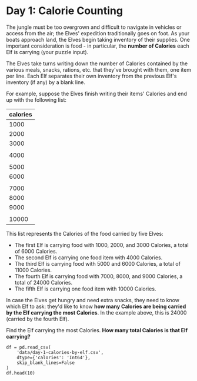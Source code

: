 # Day 1: Calorie Counting

The jungle must be too overgrown and difficult to navigate in vehicles or access from the air; the Elves' expedition traditionally goes on foot. As your boats approach land, the Elves begin taking inventory of their supplies. One important consideration is food - in particular, the **number of Calories** each Elf is carrying (your puzzle input).

The Elves take turns writing down the number of Calories contained by the various meals, snacks, rations, etc. that they've brought with them, one item per line. Each Elf separates their own inventory from the previous Elf's inventory (if any) by a blank line.

For example, suppose the Elves finish writing their items' Calories and end up with the following list:

|calories|
|---------|
|1000|
|2000|
|3000|
||
|4000|
||
|5000|
|6000|
||
|7000|
|8000|
|9000|
||
|10000|


This list represents the Calories of the food carried by five Elves:

- The first Elf is carrying food with 1000, 2000, and 3000 Calories, a total of 6000 Calories.
- The second Elf is carrying one food item with 4000 Calories.
- The third Elf is carrying food with 5000 and 6000 Calories, a total of 11000 Calories.
- The fourth Elf is carrying food with 7000, 8000, and 9000 Calories, a total of 24000 Calories.
- The fifth Elf is carrying one food item with 10000 Calories.

In case the Elves get hungry and need extra snacks, they need to know which Elf to ask: they'd like to know **how many Calories are being carried by the Elf carrying the most Calories**. In the example above, this is 24000 (carried by the fourth Elf).

Find the Elf carrying the most Calories. **How many total Calories is that Elf carrying?**

```{python}
df = pd.read_csv(
    'data/day-1-calories-by-elf.csv',
    dtype={'calories': 'Int64'},
    skip_blank_lines=False
)
df.head(10)
```
